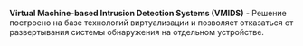**Virtual Machine-based Intrusion Detection Systems (VMIDS)** - Решение построено на базе технологий виртуализации и позволяет отказаться от развертывания системы обнаружения на отдельном устройстве.